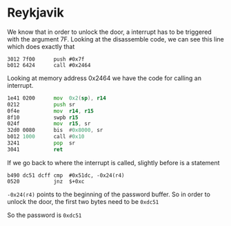 # Reykjavik

We know that in order to unlock the door, a interrupt has to be triggered with the argument 7F. Looking at the disassemble code, we can see this line which does exactly that

```
3012 7f00      push	#0x7f
b012 6424      call	#0x2464
```

Looking at memory address 0x2464 we have the code for calling an interrupt.

```asm
1e41 0200      mov	0x2(sp), r14
0212           push	sr
0f4e           mov	r14, r15
8f10           swpb	r15
024f           mov	r15, sr
32d0 0080      bis	#0x8000, sr
b012 1000      call	#0x10
3241           pop	sr
3041           ret
```

If we go back to where the interrupt is called, slightly before is a statement

```
b490 dc51 dcff cmp	#0x51dc, -0x24(r4)
0520           jnz	$+0xc
```

`-0x24(r4)` points to the beginning of the password buffer. So in order to unlock the door, the first two bytes need to be `0xdc51`

So the password is `0xdc51`
